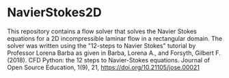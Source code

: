 # NavierStokes2D
This repository contains a flow solver that solves the Navier Stokes equations for a 2D incompressible laminar flow in a rectangular domain. The solver was written using the "12-steps to Navier Stokes" tutorial by Professor Lorena Barba as given in Barba, Lorena A., and Forsyth, Gilbert F. (2018). CFD Python: the 12 steps to Navier-Stokes equations. Journal of Open Source Education, 1(9), 21, https://doi.org/10.21105/jose.00021
